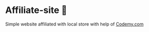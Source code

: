 # Affiliate-site :money_mouth_face:                                                                          
Simple website affiliated with local store
 with help of <a href="http://johnelder.com/">Codemy.com</a>
